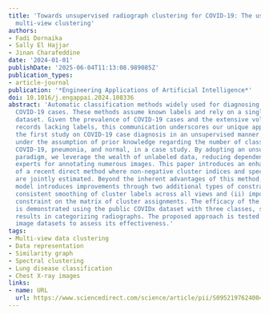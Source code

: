 ```yaml
---
title: 'Towards unsupervised radiograph clustering for COVID-19: The use of graph-based
  multi-view clustering'
authors:
- Fadi Dornaika
- Sally El Hajjar
- Jinan Charafeddine
date: '2024-01-01'
publishDate: '2025-06-04T11:13:08.989085Z'
publication_types:
- article-journal
publication: '*Engineering Applications of Artificial Intelligence*'
doi: 10.1016/j.engappai.2024.108336
abstract: 'Automatic classification methods widely used for diagnosing and analyzing
  COVID-19 cases. These methods assume known labels and rely on a single view of the
  dataset. Given the prevalence of COVID-19 cases and the extensive volume of patient
  records lacking labels, this communication underscores our unique approach—conducting
  the first study on COVID-19 case diagnosis in an unsupervised manner. Our work operates
  under the assumption of prior knowledge regarding the number of classes, such as
  COVID-19, pneumonia, and normal, in a case study. By adopting an unsupervised learning
  paradigm, we leverage the wealth of unlabeled data, reducing dependence on human
  experts for annotating numerous images. This paper introduces an enhanced version
  of a recent direct method where non-negative cluster indices and spectral embeddings
  are jointly estimated. Beyond the inherent advantages of this method, our proposed
  model introduces improvements through two additional types of constraints: (i) ensuring
  consistent smoothing of cluster labels across all views and (ii) imposing an orthogonality
  constraint on the matrix of cluster assignments. The efficacy of the proposed method
  is demonstrated using the public COVIDx dataset with three classes, showcasing promising
  results in categorizing radiographs. The proposed approach is tested on other public
  image datasets to assess its effectiveness.'
tags:
- Multi-view data clustering
- Data representation
- Similarity graph
- Spectral clustering
- Lung disease classification
- Chest X-ray images
links:
- name: URL
  url: https://www.sciencedirect.com/science/article/pii/S0952197624004949
---
```

